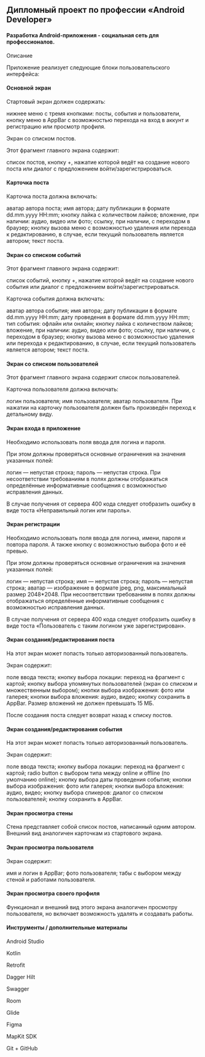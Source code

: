 ## Дипломный проект по профессии «Android Developer»

#### Разработка Android-приложения - социальная сеть для профессионалов.

Описание

Приложение реализует следующие блоки пользовательского интерфейса:

#### Основной экран
Стартовый экран должен содержать:

нижнее меню с тремя кнопками: посты, события и пользователи,
кнопку меню в AppBar с возможностью перехода на вход в аккунт и регистрацию или просмотр профиля.

Экран со списком постов.

Этот фрагмент главного экрана содержит:

список постов,
кнопку +, нажатие которой ведёт на создание нового поста или диалог с предложением войти/зарегистрироваться.

#### Карточка поста 
Карточка поста должна включать:

 аватар автора поста;
 имя автора;
 дату публикации в формате dd.mm.yyyy HH:mm;
 кнопку лайка с количеством лайков;
 вложение, при наличии: аудио, видео или фото;
 ссылку, при наличии, с переходом в браузер;
 кнопку вызова меню с возможностью удаления или перехода к редактированию, в случае, если текущий пользователь является автором;
 текст поста.

#### Экран со списком событий
Этот фрагмент главного экрана содержит:

список событий,
кнопку +, нажатие которой ведёт на создание нового события или диалог с предложением войти/зарегистрироваться.

Карточка события должна включать:

 аватар автора события;
 имя автора;
 дату публикации в формате dd.mm.yyyy HH:mm;
 дату проведения в формате dd.mm.yyyy HH:mm;
 тип события: офлайн или онлайн;
 кнопку лайка с количеством лайков;
 вложение, при наличии: аудио, видео или фото;
 ссылку, при наличии, с переходом в браузер;
 кнопку вызова меню с возможностью удаления или перехода к редактированию, в случае, если текущий пользователь является автором;
 текст поста.

#### Экран со списком пользователей
Этот фрагмент главного экрана содержит список пользователей.

Карточка пользователя должна включать:

 логин пользователя;
 имя пользователя;
 аватар пользователя.
При нажатии на карточку пользователя должен быть произведён переход к детальному виду.

#### Экран входа в приложение 
Необходимо использовать поля ввода для логина и пароля.

При этом должны проверяться основные ограничения на значения указанных полей:

 логин — непустая строка;
 пароль — непустая строка.
При несоответствии требованиям в полях должны отображаться определённые информативные сообщения с возможностью исправления данных.

В случае получения от сервера 400 кода следует отобразить ошибку в виде тоста «Неправильный логин или пароль».

#### Экран регистрации
Необходимо использовать поля ввода для логина, имени, пароля и повтора пароля. А также кнопку с возможностью выбора фото и её превью.

При этом должны проверяться основные ограничения на значения указанных полей:

 логин — непустая строка;
 имя — непустая строка;
 пароль — непустая строка;
 аватар — изображение в формате jpeg, png, максимальный размер 2048*2048.
При несоответствии требованиям в полях должны отображаться определённые информативные сообщения с возможностью исправления данных.

В случае получения от сервера 400 кода следует отобразить ошибку в виде тоста «Пользователь с таким логином уже зарегистрирован».

#### Экран создания/редактирования поста
На этот экран может попасть только авторизованный пользователь.

Экран содержит:

поле ввода текста;
кнопку выбора локации: переход на фрагмент с картой;
кнопку выбора упомянутых пользователей (экран со списком и множественным выбором);
кнопки выбора изображения: фото или галерея;
кнопки выбора вложения: аудио, видео;
кнопку сохранить в AppBar.
Размер вложений не должен превышать 15 МБ.

После создания поста следует возврат назад к списку постов.

#### Экран создания/редактирования события
На этот экран может попасть только авторизованный пользователь.

Экран содержит:

поле ввода текста;
кнопку выбора локации: переход на фрагмент с картой;
radio button с выбором типа между online и offline (по умолчанию online);
кнопку выбора даты проведения события;
кнопки выбора изображения: фото или галерея;
кнопки выбора вложения: аудио, видео;
кнопку выбора спикеров: диалог со списком пользователей;
кнопку сохранить в AppBar.

#### Экран просмотра стены
Стена представляет собой список постов, написанный одним автором. Внешний вид аналогичен карточкам из стартового экрана.

#### Экран просмотра пользователя
Экран содержит:

имя и логин в AppBar;
фото пользователя;
табы с выбором между стеной и работами пользователя.

#### Экран просмотра своего профиля
Функционал и внешний вид этого экрана аналогичен просмотру пользователя, но включает возможность удалять и создавать работы.


#### Инструменты / дополнительные материалы

Android Studio

Kotlin

Retrofit

Dagger Hilt

Swagger

Room

Glide

Figma

MapKit SDK

Git + GitHub